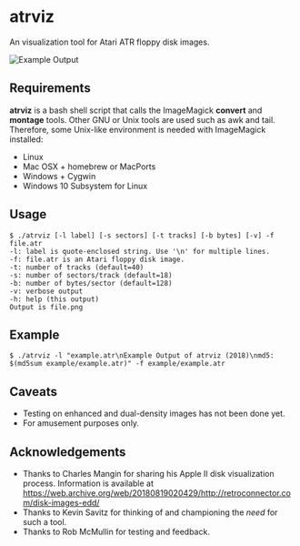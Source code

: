 # atrviz
An visualization tool for Atari ATR floppy disk images.

![Example Output](./example/example.png?raw=true "Example Output")

## Requirements
**atrviz** is a bash shell script that calls the ImageMagick **convert** and **montage** tools. Other GNU or Unix tools are used such as awk and tail. Therefore, some Unix-like environment is needed with ImageMagick installed:
 * Linux
 * Mac OSX + homebrew or MacPorts
 * Windows + Cygwin 
 * Windows 10 Subsystem for Linux

## Usage

    $ ./atrviz [-l label] [-s sectors] [-t tracks] [-b bytes] [-v] -f file.atr
    -l: label is quote-enclosed string. Use '\n' for multiple lines.
    -f: file.atr is an Atari floppy disk image.
    -t: number of tracks (default=40)
    -s: number of sectors/track (default=18)
    -b: number of bytes/sector (default=128)
    -v: verbose output
    -h: help (this output)
    Output is file.png

## Example
    $ ./atrviz -l "example.atr\nExample Output of atrviz (2018)\nmd5: $(md5sum example/example.atr)" -f example/example.atr

## Caveats
  * Testing on enhanced and dual-density images has not been done yet.
  * For amusement purposes only.

## Acknowledgements
  * Thanks to Charles Mangin for sharing his Apple II disk visualization process. Information is available at https://web.archive.org/web/20180819020429/http://retroconnector.com/disk-images-edd/
  * Thanks to Kevin Savitz for thinking of and championing the *need* for such a tool.
  * Thanks to Rob McMullin for testing and feedback. 
